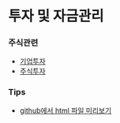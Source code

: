# 투자 및 자금관리

### 주식관련
- [기업투자](./startup/)
- [주식투자](./stock/)

### Tips
- [github에서 html 파일 미리보기](./Tip_html_preview.md)




